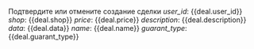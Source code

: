Подтвердите или отмените создание сделки
*user_id*: {{deal.user_id}}
*shop*: {{deal.shop}} 
*price*: {{deal.price}} 
*description*: {{deal.description}} 
*data*: {{deal.data}} 
*name*: {{deal.name}} 
*guarant_type*: {{deal.guarant_type}}  